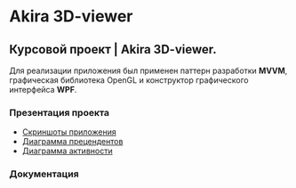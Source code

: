 # Akira 3D-viewer

## Курсовой проект | Akira 3D-viewer.
Для реализации приложения был применен паттерн разработки **MVVM**, графическая библиотека OpenGL и конструктор графического интерфейса **WPF**.

### Презентация проекта
* [Скриншоты приложения](https://github.com/sahland/Akira3D/tree/main/screenshots)
* [Диаграмма прецендентов](https://github.com/sahland/Akira3D/blob/main/diagrams/%D0%94%D0%B8%D0%B0%D0%B3%D1%80%D0%B0%D0%BC%D0%BC%D0%B0%20%D0%BF%D1%80%D0%B5%D1%86%D0%B5%D0%B4%D0%B5%D0%BD%D1%82%D0%BE%D0%B2%20(Use%20case%20diagram)/Akira3d_usecase.png)
* [Диаграмма активности](https://github.com/sahland/Akira3D/blob/main/diagrams/%D0%94%D0%B8%D0%B0%D0%B3%D1%80%D0%B0%D0%BC%D0%BC%D0%B0%20%D0%B0%D0%BA%D1%82%D0%B8%D0%B2%D0%BD%D0%BE%D1%81%D1%82%D0%B8%20(Activity%20diagram)/Akira3d_activity.png)
### Документация
